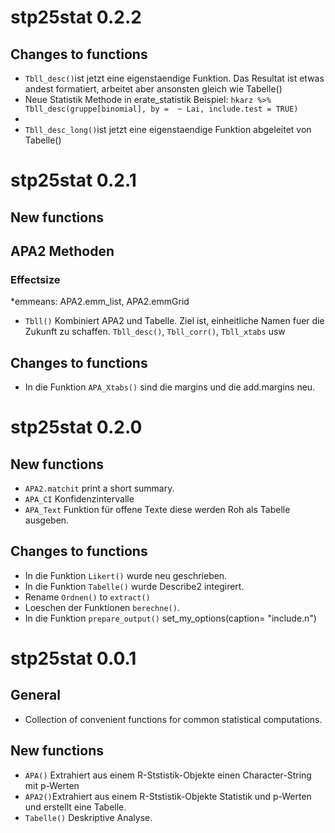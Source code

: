 



# stp25stat 0.2.2

## Changes to functions


* `Tbll_desc()`ist jetzt eine eigenstaendige Funktion. Das Resultat ist etwas andest formatiert, arbeitet aber ansonsten gleich wie Tabelle()
* Neue Statistik Methode in erate_statistik  Beispiel: `hkarz %>% Tbll_desc(gruppe[binomial], by =  ~ Lai, include.test = TRUE)`
* 
* `Tbll_desc_long()`ist jetzt eine eigenstaendige Funktion abgeleitet von Tabelle()



# stp25stat 0.2.1

## New functions



## APA2 Methoden

### Effectsize

*emmeans: APA2.emm_list, APA2.emmGrid


*  `Tbll()` Kombiniert APA2 und Tabelle. Ziel ist, einheitliche Namen fuer die Zukunft zu schaffen. `Tbll_desc()`,
`Tbll_corr()`, `Tbll_xtabs` usw


## Changes to functions

* In die Funktion `APA_Xtabs()` sind die margins und die add.margins neu.



# stp25stat 0.2.0

## New functions

* `APA2.matchit` print a short summary.
* `APA_CI`  Konfidenzintervalle
* `APA_Text` Funktion für offene Texte diese werden Roh als Tabelle ausgeben.

 
## Changes to functions
* In die Funktion `Likert()` wurde neu geschrieben.
* In die Funktion `Tabelle()` wurde Describe2 integirert.
* Rename `Ordnen()` to `extract()`
* Loeschen der Funktionen  `berechne()`.
* In die Funktion `prepare_output()`   set_my_options(caption= "include.n") 



# stp25stat 0.0.1

## General

* Collection of convenient functions for common statistical computations.

## New functions

* `APA()` Extrahiert aus einem R-Ststistik-Objekte einen Character-String mit p-Werten
* `APA2()`Extrahiert aus einem R-Ststistik-Objekte Statistik und p-Werten und erstellt eine Tabelle.
* `Tabelle()` Deskriptive Analyse.


